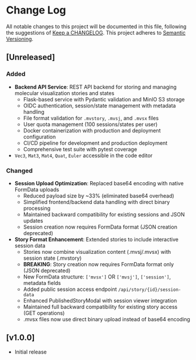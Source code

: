 # Change Log
All notable changes to this project will be documented in this file, following the suggestions of [Keep a CHANGELOG](http://keepachangelog.com/). This project adheres to [Semantic Versioning](http://semver.org/).

## [Unreleased]

### Added
- **Backend API Service**: REST API backend for storing and managing molecular visualization stories and states
  - Flask-based service with Pydantic validation and MinIO S3 storage
  - OIDC authentication, session/state management with metadata handling
  - File format validation for `.mvstory`, `.mvsj`, and `.mvsx` files
  - User quota management (100 sessions/states per user)
  - Docker containerization with production and deployment configuration
  - CI/CD pipeline for development and production deployment
  - Comprehensive test suite with pytest coverage
- `Vec3`, `Mat3`, `Mat4`, `Quat`, `Euler` accessible in the code editor

### Changed
- **Session Upload Optimization**: Replaced base64 encoding with native FormData uploads
  - Reduced payload size by ~33% (eliminated base64 overhead)
  - Simplified frontend/backend data handling with direct binary processing
  - Maintained backward compatibility for existing sessions and JSON updates
  - Session creation now requires FormData format (JSON creation deprecated)
- **Story Format Enhancement**: Extended stories to include interactive session data
  - Stories now combine visualization content (.mvsj/.mvsx) with session state (.mvstory)
  - **BREAKING**: Story creation now requires FormData format only (JSON deprecated)
  - New FormData structure: `['mvsx']` OR `['mvsj']`, `['session']`, metadata fields  
  - Added public session access endpoint `/api/story/{id}/session-data`
  - Enhanced PublishedStoryModal with session viewer integration
  - Maintained full backward compatibility for existing story access (GET operations)
  - .mvsx files now use direct binary upload instead of base64 encoding

## [v1.0.0]

- Initial release